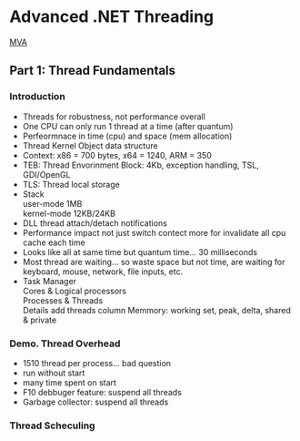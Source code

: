 # Advanced .NET Threading  
[MVA](https://mva.microsoft.com/en-us/training-courses/advanced--net-threading-part-1-thread-fundamentals-16656)  

## Part 1: Thread Fundamentals

### Introduction

* Threads for robustness, not performance overall  
* One CPU can only run 1 thread at a time (after quantum)
* Perfeormnace in time (cpu) and space (mem allocation)  
* Thread Kernel Object data structure
* Context: x86 = 700 bytes, x64 = 1240, ARM = 350
* TEB: Thread Envorinment Block: 4Kb, exception handling, TSL, GDI/OpenGL
* TLS: Thread local storage
* Stack  
   user-mode 1MB  
   kernel-mode 12KB/24KB  
* DLL thread attach/detach notifications  
* Performance impact not just switch contect more for invalidate all cpu cache each time
* Looks like all at same time but quantum time... 30 milliseconds
* Most thread are waiting... so waste space but not time, are waiting for  
   keyboard, mouse, network, file inputs, etc.  
* Task Manager  
   Cores & Logical processors  
   Processes & Threads  
   Details add threads column
   Memmory: working set, peak, delta, shared & private 

### Demo. Thread Overhead

* 1510 thread per process... bad question
* run without start
* many time spent on start
* F10 debbuger feature: suspend all threads
* Garbage collector: suspend all threads

### Thread Scheculing
















